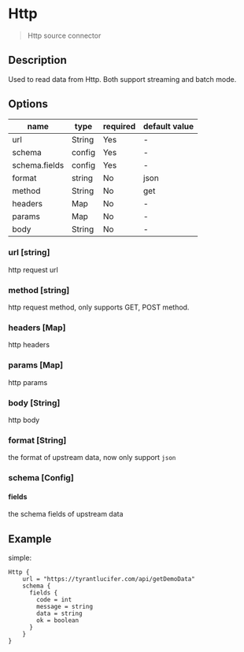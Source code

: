 # Http

> Http source connector

## Description

Used to read data from Http. Both support streaming and batch mode.

##  Options

| name          | type   | required | default value |
|---------------|--------|---------|---------------|
| url           | String | Yes     | -             |
| schema        | config | Yes     | -             |
| schema.fields | config | Yes     | -             |
| format        | string | No      | json          |
| method        | String | No      | get           |
| headers       | Map    | No      | -             |
| params        | Map    | No      | -             |
| body          | String | No      | -             |

### url [string]

http request url

### method [string]

http request method, only supports GET, POST method.

### headers [Map]

http headers

### params [Map]

http params

### body [String]

http body

### format [String]

the format of upstream data, now only support `json`

### schema [Config]

#### fields

the schema fields of upstream data

## Example

simple:

```hocon
Http {
    url = "https://tyrantlucifer.com/api/getDemoData"
    schema {
      fields {
        code = int
        message = string
        data = string
        ok = boolean
      }
    }
}
```

